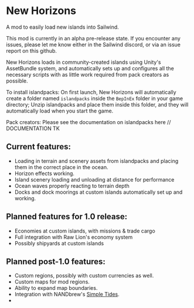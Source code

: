 # New Horizons
A mod to easily load new islands into Sailwind.

This mod is currently in an alpha pre-release state. If you encounter any issues, please let me know either in the Sailwind discord, or via an issue report on this github.

New Horizons loads in community-created islands using Unity's AssetBundle system, and automatically sets up and configures all the necessary scripts with as little work required from pack creators as possible.

To install islandpacks: On first launch, New Horizons will automatically create a folder named `islandpacks` inside the `BepInEx` folder in your game directory; Unzip islandpacks and place them inside this folder, and they will automatically load when you start the game.

Pack creators: Please see the documentation on islandpacks here // DOCUMENTATION TK

## Current features:
* Loading in terrain and scenery assets from islandpacks and placing them in the correct place in the ocean.
* Horizon effects working.
* Island scenery loading and unloading at distance for performance
* Ocean waves properly reacting to terrain depth
* Docks and dock moorings at custom islands automatically set up and working.

## Planned features for 1.0 release:
* Economies at custom islands, with missions & trade cargo
* Full integration with Raw Lion's economy system
* Possibly shipyards at custom islands

## Planned post-1.0 features:
* Custom regions, possibly with custom currencies as well.
* Custom maps for mod regions.
* Ability to expand map boundaries.
* Integration with NANDbrew's [Simple Tides](https://github.com/NANDbrew/SimpleTides).
* 
